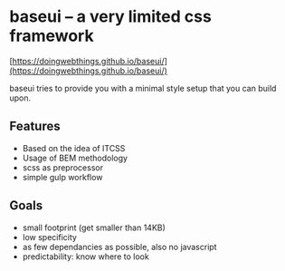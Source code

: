 # baseui – a very limited css framework

[https://doingwebthings.github.io/baseui/](https://doingwebthings.github.io/baseui/)

baseui tries to provide you with a minimal style setup that you can build upon.

## Features
- Based on the idea of ITCSS
- Usage of BEM methodology
- scss as preprocessor
- simple gulp workflow

## Goals
- small footprint (get smaller than 14KB)
- low specificity
- as few dependancies as possible, also no javascript
- predictability: know where to look 


